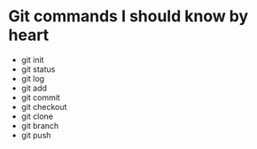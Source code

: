 # Git commands I should know by heart

  * git init
  * git status
  * git log
  * git add
  * git commit
  * git checkout
  * git clone
  * git branch
  * git push
